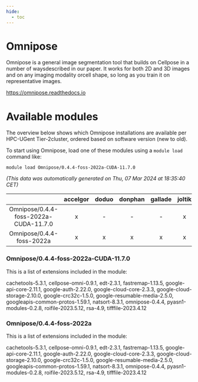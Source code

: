 ```yaml
---
hide:
  - toc
---
```


Omnipose
========


Omnipose is a general image segmentation tool that builds on Cellpose in a number of waysdescribed in our paper. It works for both 2D and 3D images and on any imaging modality orcell shape, so long as you train it on representative images.

https://omnipose.readthedocs.io
# Available modules


The overview below shows which Omnipose installations are available per HPC-UGent Tier-2cluster, ordered based on software version (new to old).

To start using Omnipose, load one of these modules using a `module load` command like:

```shell
module load Omnipose/0.4.4-foss-2022a-CUDA-11.7.0
```

*(This data was automatically generated on Thu, 07 Mar 2024 at 18:35:40 CET)*  

| |accelgor|doduo|donphan|gallade|joltik|skitty|
| :---: | :---: | :---: | :---: | :---: | :---: | :---: |
|Omnipose/0.4.4-foss-2022a-CUDA-11.7.0|x|-|-|-|x|-|
|Omnipose/0.4.4-foss-2022a|x|x|x|x|x|x|


### Omnipose/0.4.4-foss-2022a-CUDA-11.7.0

This is a list of extensions included in the module:

cachetools-5.3.1, cellpose-omni-0.9.1, edt-2.3.1, fastremap-1.13.5, google-api-core-2.11.1, google-auth-2.22.0, google-cloud-core-2.3.3, google-cloud-storage-2.10.0, google-crc32c-1.5.0, google-resumable-media-2.5.0, googleapis-common-protos-1.59.1, natsort-8.3.1, omnipose-0.4.4, pyasn1-modules-0.2.8, roifile-2023.5.12, rsa-4.9, tifffile-2023.4.12

### Omnipose/0.4.4-foss-2022a

This is a list of extensions included in the module:

cachetools-5.3.1, cellpose-omni-0.9.1, edt-2.3.1, fastremap-1.13.5, google-api-core-2.11.1, google-auth-2.22.0, google-cloud-core-2.3.3, google-cloud-storage-2.10.0, google-crc32c-1.5.0, google-resumable-media-2.5.0, googleapis-common-protos-1.59.1, natsort-8.3.1, omnipose-0.4.4, pyasn1-modules-0.2.8, roifile-2023.5.12, rsa-4.9, tifffile-2023.4.12